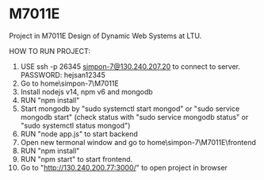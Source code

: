 # M7011E
Project in M7011E Design of Dynamic Web Systems at LTU.

HOW TO RUN PROJECT:
1. USE ssh -p 26345 simpon-7@130.240.207.20 to connect to server. PASSWORD: hejsan12345
2. Go to home\simpon-7\M7011E
3. Install nodejs v14, npm v6 and mongodb
4. RUN "npm install"
5. Start mongodb by "sudo systemctl start mongod" or "sudo service mongodb start" (check status with "sudo service mongodb status" or "sudo systemctl status mongod")
6. RUN "node app.js" to start backend
7. Open new termonal window and go to home\simpon-7\M7011E\frontend
8. RUN "npm install"
9. RUN "npm start" to start frontend.
10. Go to "http://130.240.200.77:3000/" to open project in browser


